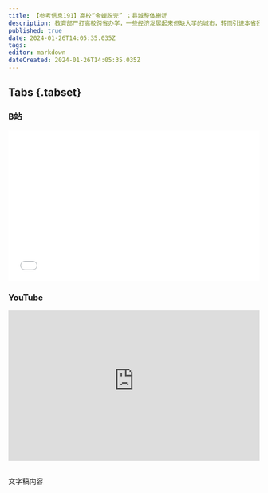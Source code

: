```yaml
---
title: 【参考信息191】高校“金蝉脱壳” ；县城整体搬迁
description: 教育部严打高校跨省办学，一些经济发展起来但缺大学的城市，转而引进本省好大学来开分校。但另一方面，原本驻扎在普通地级市的高校主动跑路，中国民航飞行学院是最新一个，山西安徽还有不少在排队。河南南阳小学宿舍火灾背后，是900万农村小学寄宿生问题，也是工业化城镇化接近完成的深层次难题。云南大关县整个县城避险搬迁，其实整个昭通已经异地搬迁了36万人。航运业高度国际化，近期我国也点名胡塞武装袭击红海商船干扰国际贸易秩序。
published: true
date: 2024-01-26T14:05:35.035Z
tags: 
editor: markdown
dateCreated: 2024-01-26T14:05:35.035Z
---
```


## Tabs {.tabset}
### B站
<div style="position: relative; padding: 30% 45%;">
<iframe style="position: absolute; width: 100%; height: 100%; left: 0; top: 0;" src="//player.bilibili.com/player.html?&bvid=BV15N4y1J7CA&page=1&as_wide=1&high_quality=1&danmaku=1&autoplay=0" scrolling="no" border="0" frameborder="no" framespacing="0" allowfullscreen="true"></iframe>
</div>

### YouTube
<div style="position: relative; padding: 30% 45%;">
<iframe style="position: absolute; top: 0; left: 0; width: 100%; height: 100%;" src="https://www.youtube-nocookie.com/embed/YoutubeVID" title="YouTube video player" frameborder="0" allow="accelerometer; autoplay; clipboard-write; encrypted-media; gyroscope; picture-in-picture" allowfullscreen></iframe>
</div>

## 

文字稿内容